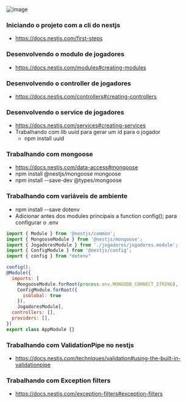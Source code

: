 
![image](https://user-images.githubusercontent.com/54858003/170092609-45fa87fa-80b1-4a5e-858d-a51c0aa61b4d.png)


### Iniciando o projeto com a cli do nestjs
- https://docs.nestjs.com/first-steps

### Desenvolvendo o modulo de jogadores
- https://docs.nestjs.com/modules#creating-modules

### Desenvolvendo o controller de jogadores
- https://docs.nestjs.com/controllers#creating-controllers

### Desenvolvendo o service de jogadores
- https://docs.nestjs.com/services#creating-services
- Trabalhando com lib uuid para gerar um id para o jogador
  - npm install uuid

### Trabalhando com mongoose
- https://docs.nestjs.com/data-access#mongoose
- npm install @nestjs/mongoose mongoose
- npm install --save-dev @types/mongoose

### Trabalhando com variáveis de ambiente
- npm install --save dotenv
- Adicionar antes dos modules principais a function config(); para configurar o .env
```js
import { Module } from '@nestjs/common';
import { MongooseModule } from '@nestjs/mongoose';
import { JogadoresModule } from './jogadores/jogadores.module';
import { ConfigModule } from '@nestjs/config';
import { config } from "dotenv"

config();
@Module({
  imports: [
    MongooseModule.forRoot(process.env.MONGODB_CONNECT_STRING),
    ConfigModule.forRoot({
      isGlobal: true
    }),
    JogadoresModule],
  controllers: [],
  providers: [],
})
export class AppModule {}

```

### Trabalhando com ValidationPipe no nestjs
- https://docs.nestjs.com/techniques/validation#using-the-built-in-validationpipe

### Trabalhando com Exception filters
- https://docs.nestjs.com/exception-filters#exception-filters
